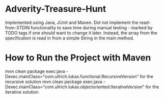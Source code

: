 # Adverity-Treasure-Hunt

Implemented using Java, JUnit and Maven.
Did not implement the read-from-STDIN functionality to save time during manual testing - marked by TODO tags if one should want to change it later. Instead, the array from the specification is read in from a simple String in the main method.

# How to Run the Project with Maven
mvn clean package exec:java -Dexec.mainClass="com.ullrich.lukas.functional.RecursiveVersion" for the recursive solution
mvn clean package exec:java -Dexec.mainClass="com.ullrich.lukas.objectoriented.IterativeVersion" for the iterative solution

